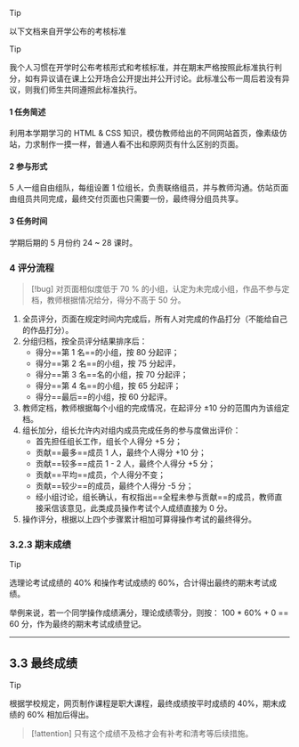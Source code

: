 >[!tip]
>以下文档来自开学公布的考核标准

>[!tip]
>我个人习惯在开学时公布考核形式和考核标准，并在期末严格按照此标准执行判分，如有异议请在课上公开场合公开提出并公开讨论。此标准公布一周后若没有异议，则我们师生共同遵照此标准执行。

#### 1 任务简述
利用本学期学习的 HTML & CSS 知识，模仿教师给出的不同网站首页，像素级仿站，力求制作一摸一样，普通人看不出和原网页有什么区别的页面。

#### 2 参与形式
5 人一组自由组队，每组设置 1 位组长，负责联络组员，并与教师沟通。仿站页面由组员共同完成，最终交付页面也只需要一份，最终得分组员共享。

#### 3 任务时间
学期后期的 5 月份约 24 ~ 28 课时。

### 4 评分流程
>[!bug]
> 对页面相似度低于 70 % 的小组，认定为未完成小组，作品不参与定档，教师根据情况给分，得分不高于 50 分。

1. 全员评分，页面在规定时间内完成后，所有人对完成的作品打分（不能给自己的作品打分）。
2. 分组归档，按全员评分结果排序后：
	* 得分==第 1 名==的小组，按 80 分起评；
	* 得分==第 2 名==的小组，按 75 分起评， 
	* 得分==第 3 名==名的小组，按 70 分起评；
	* 得分==第 4 名==的小组，按 65 分起评；
	* 得分==最后==的小组，按 60 分起评。
3. 教师定档，教师根据每个小组的完成情况，在起评分 ±10 分的范围内为该组定档。
4. 组长加分，组长允许内对组内成员完成任务的参与度做出评价：
	* 首先担任组长工作，组长个人得分 +5 分；
	* 贡献==最多==成员 1 人，最终个人得分 +10 分；
	* 贡献==较多==成员 1 - 2 人，最终个人得分 +5 分；
	* 贡献==平均==成员，个人得分不变；
	* 贡献==较少==的成员，最终个人得分 -5 分；
	* 经小组讨论，组长确认，有权指出==全程未参与贡献==的成员，教师直接采信该意见，此类成员操作考试个人成绩直接为 0 分。
5. 操作评分，根据以上四个步骤累计相加可算得操作考试的最终得分。

### 3.2.3 期末成绩
>[!tip]
>选理论考试成绩的 40% 和操作考试成绩的 60%，合计得出最终的期末考试成绩。

举例来说，若一个同学操作成绩满分，理论成绩零分，则按： 100 * 60% + 0 == 60 分，作为最终的期末考试成绩登记。

---
## 3.3 最终成绩
>[!tip]
>根据学校规定，网页制作课程是职大课程，最终成绩按平时成绩的 40%，期末成绩的 60% 相加后得出。

>[!attention]
>只有这个成绩不及格才会有补考和清考等后续措施。